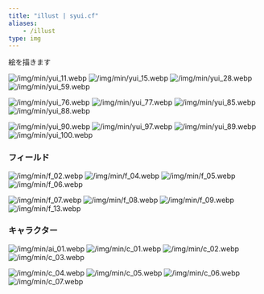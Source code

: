 ```yaml
---
title: "illust | syui.cf"
aliases:
    - /illust
type: img
---
```


絵を描きます

<p class="img-fa-bars"><a href="/imgall"><i class="fas fa-bars"></i></a></p>

![/img/min/yui_11.webp](/img/min/yui_11.webp)
![/img/min/yui_15.webp](/img/min/yui_15.webp)
![/img/min/yui_28.webp](/img/min/yui_28.webp)
![/img/min/yui_59.webp](/img/min/yui_59.webp)

![/img/min/yui_76.webp](/img/min/yui_76.webp)
![/img/min/yui_77.webp](/img/min/yui_77.webp)
![/img/min/yui_85.webp](/img/min/yui_85.webp)
![/img/min/yui_88.webp](/img/min/yui_88.webp)

![/img/min/yui_90.webp](/img/min/yui_90.webp)
![/img/min/yui_97.webp](/img/min/yui_97.webp)
![/img/min/yui_89.webp](/img/min/yui_89.webp)
![/img/min/yui_100.webp](/img/min/yui_100.webp)

### フィールド

![/img/min/f_02.webp](/img/min/f_02.webp)
![/img/min/f_04.webp](/img/min/f_04.webp)
![/img/min/f_05.webp](/img/min/f_05.webp)
![/img/min/f_06.webp](/img/min/f_06.webp)

![/img/min/f_07.webp](/img/min/f_07.webp)
![/img/min/f_08.webp](/img/min/f_08.webp)
![/img/min/f_09.webp](/img/min/f_09.webp)
![/img/min/f_13.webp](/img/min/f_13.webp)

### キャラクター

![/img/min/ai_01.webp](/img/min/ai_01.webp)
![/img/min/c_01.webp](/img/min/c_01.webp)
![/img/min/c_02.webp](/img/min/c_02.webp)
![/img/min/c_03.webp](/img/min/c_03.webp)

![/img/min/c_04.webp](/img/min/c_04.webp)
![/img/min/c_05.webp](/img/min/c_05.webp)
![/img/min/c_06.webp](/img/min/c_06.webp)
![/img/min/c_07.webp](/img/min/c_07.webp)


<a href="/imgall/"><i class="fas fa-bars"></i></a>

